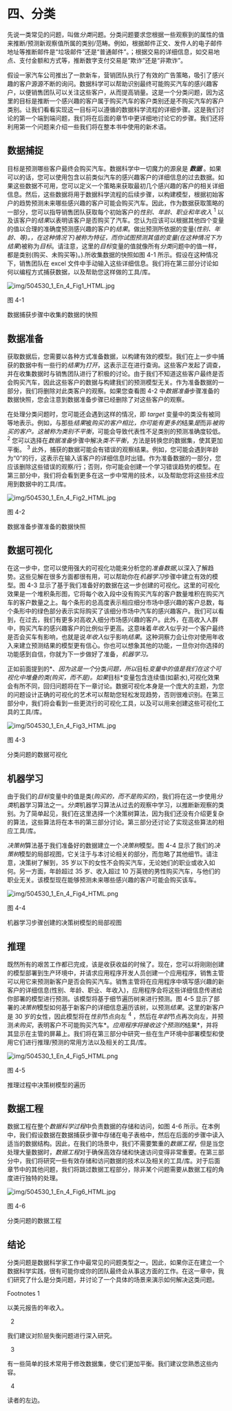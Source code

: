# 四、分类

先说一类常见的问题，叫做*分类*问题。分类问题要求您根据一些观察到的属性的值来推断/预测新观察值所属的类别/范畴。例如，根据邮件正文、发件人的电子邮件地址等推断邮件是“垃圾邮件”还是“普通邮件”。；根据交易的详细信息，如交易地点、支付金额和方式等，推断数字支付交易是“欺诈”还是“非欺诈”。

假设一家汽车公司推出了一款新车，营销团队执行了有效的广告策略，吸引了感兴趣的客户源源不断的询问。数据科学可以帮助识别最终可能购买汽车的感兴趣客户，以便销售团队可以关注这些客户，从而提高销量。这是一个分类问题，因为这里的目标是推断一个感兴趣的客户属于购买汽车的客户类别还是不购买汽车的客户类别。让我们看看实现这一目标可以遵循的数据科学流程的详细步骤。这是我们讨论的第一个端到端问题，我们将在后面的章节中更详细地讨论它的步骤。我们还将利用第一个问题来介绍一些我们将在整本书中使用的新术语。

## 数据捕捉

目标是预测哪些客户最终会购买汽车。数据科学中一切魔力的源泉是 ***数据*** 。如果可以的话，您可以使用包含以前类似汽车的感兴趣客户的详细信息的过去数据。如果这些数据不可用，您可以定义一个策略来获取最初几个感兴趣的客户的相关详细信息。然后，这些数据将用于数据科学流程的后续步骤，以构建模型，根据初始客户的趋势预测未来哪些感兴趣的客户可能会购买汽车。因此，作为数据获取策略的一部分，您可以指导销售团队获取每个初始客户的*性别、年龄、职业和年收入* <sup>1</sup> 以及该客户的*结果*以表明该客户是否购买了汽车。您认为应该可以根据其他四个变量的值以合理的准确度预测感兴趣的客户的*结果*。做出预测所依据的变量(*性别、年龄、*等)。，在这种情况下)被称为*特征，*而你试图预测其值的变量(在这种情况下为*结果*)被称为*目标*。请注意，这里的*目标*变量的值就像所有*分类*问题中的值一样，都是类别(购买、未购买等)。).所收集数据的快照如图 4-1 所示。假设在这种情况下，销售团队在 excel 文件中手动输入这些详细信息。我们将在第三部分讨论如何以编程方式捕获数据，以及帮助您这样做的工具/库。

![img/504530_1_En_4_Fig1_HTML.jpg](img/504530_1_En_4_Fig1_HTML.jpg)

图 4-1

数据捕获步骤中收集的数据的快照

## 数据准备

获取数据后，您需要以各种方式准备数据，以构建有效的模型。我们在上一步中捕获的数据中有一些行的*结果*为*打开*，这表示正在进行查询。这些客户发起了调查，并在收集数据时与销售团队进行了积极的讨论。由于我们不知道这些客户最终是否会购买汽车，因此这些客户的数据与构建我们的预测模型无关。作为准备数据的一部分，我们将删除对此类客户的观察。如果您查看图 4-2 中*数据准备*步骤准备的数据快照，您会注意到数据准备步骤已经删除了对这些客户的观察。

在处理分类问题时，您可能还会遇到这样的情况，即 *target* 变量中的类没有被同等地表示。例如，与那些*结果*被*购买的客户相比，你可能有更多的*结果*是*而非*被购买的客户。*这被称为*类别不平衡*，可能会导致代表性不足类别的预测准确度较低。 <sup>2</sup> 您可以选择在*数据准备*步骤中解决*类不平衡*，方法是转换您的数据集，使其更加平衡。 <sup>3</sup> 此外，捕获的数据可能会有错误的观察结果。例如，您可能会遇到年龄为“0”的行，这表示在输入该客户的详细信息时出错。作为准备数据的一部分，您应该删除这些错误的观察/行；否则，你可能会创建一个学习错误趋势的模型。在第三部分中，我们将会看到更多在这一步中常用的技术，以及帮助您将这些技术应用到数据中的工具/库。

![img/504530_1_En_4_Fig2_HTML.jpg](img/504530_1_En_4_Fig2_HTML.jpg)

图 4-2

数据准备步骤准备的数据快照

## 数据可视化

在这一步中，您可以使用强大的可视化功能来分析您的*准备数据*,以深入了解趋势。这些见解在很多方面都很有用，可以帮助你在*机器学习*步骤中建立有效的模型。图 4-3 显示了基于我们准备好的数据在这一步创建的可视化。这里的可视化效果是一个堆积条形图，它将每个收入段中没有购买汽车的客户数量堆积在购买汽车的客户数量之上。每个条形的总高度表示相应细分市场中感兴趣的客户总数，每个条形中的绿色部分表示实际购买了该细分市场中汽车的感兴趣客户。我们可以看到，在过去，我们有更多对高收入细分市场感兴趣的客户。此外，在高收入人群中，购买汽车的感兴趣客户的比例似乎更高。这意味着*年收入*似乎对一个客户最终是否会买车有影响，也就是说*年收入*似乎影响*结果*。这种洞察力会让你对使用年收入来建立预测结果的模型更有信心。你也可以想象其他的功能，一旦你对你选择的功能感到自信，你就为下一步做好了准备，*机器学习。*

正如前面提到的*、*因为这是一个*分类*问题，所以*目标*变量中的值是我们在这个可视化中堆叠的类(*购买，而不是*)。如果*目标*变量包含连续值(如薪水),可视化效果会有所不同，回归问题将在下一章讨论。数据可视化本身是一个庞大的主题，为您的问题设计正确的可视化的艺术可以帮助您轻松发现趋势，否则很难识别。在第三部分中，我们将会看到一些更流行的可视化工具，以及可以用来创建这些可视化工具的工具/库。

![img/504530_1_En_4_Fig3_HTML.jpg](img/504530_1_En_4_Fig3_HTML.jpg)

图 4-3

分类问题的数据可视化

## 机器学习

由于我们的*目标*变量中的值是类(*购买的，而不是购买的*)，我们将在这一步使用*分类*机器学习算法之一。*分类*机器学习算法从过去的观察中学习，以推断新观察的类别。为了简单起见，我们在这里选择一个决策树算法，因为我们还没有介绍更复杂的算法，这些算法将在本书的第三部分讨论。第三部分还讨论了实现这些算法的相应工具/库。

*决策树*算法基于我们准备好的数据建立一个*决策树*模型。图 4-4 显示了我们的*决策树*模型的局部视图，它关注于与本讨论相关的部分，而忽略了其他细节。请注意，决策树了解到，35 岁以下的女性不会购买汽车，无论她们的职业或收入如何。另一方面，年龄超过 35 岁、收入超过 10 万英镑的男性购买汽车，与他们的职业无关。该模型现在能够预测未来哪些感兴趣的客户可能会购买该车。

![img/504530_1_En_4_Fig4_HTML.png](img/504530_1_En_4_Fig4_HTML.png)

图 4-4

机器学习步骤创建的决策树模型的局部视图

## 推理

既然所有的艰苦工作都已完成，该是收获收益的时候了。现在，您可以将刚刚创建的模型部署到生产环境中，并请求应用程序开发人员创建一个应用程序，销售主管可以用它来预测新客户是否会购买汽车。销售主管将在应用程序中填写感兴趣的新客户的详细信息(性别、年龄、职业、年收入)，应用程序会将这些详细信息传递给你部署的模型进行预测。该模型将基于细节遍历树来进行预测。图 4-5 显示了部署的*决策树*模型如何基于新客户的详细信息遍历该树，以预测*结果*。这里的新客户是 30 岁的女性，因此模型将在*性别*节点向左 <sup>4</sup> ，然后在*年龄*节点再次向左，并预测*未购买*，表明客户不可能购买汽车*。*应用程序将接收这个预测的*结果*，并将其显示在主管的屏幕上。我们将在第三部分中研究一些在生产环境中部署模型和使用它们进行推理/预测的常用方法以及相关的工具/库。

![img/504530_1_En_4_Fig5_HTML.png](img/504530_1_En_4_Fig5_HTML.png)

图 4-5

推理过程中决策树模型的遍历

## 数据工程

数据工程在整个*数据科学过程*中负责数据的存储和访问，如图 4-6 所示。在本例中，我们假设数据在数据捕获步骤中存储在电子表格中，然后在后面的步骤中读入适当的数据结构。因此，在我们的场景中，我们不需要繁重的*数据工程*，但是当您处理大量数据时，*数据工程*对于确保高效存储和快速访问变得非常重要。在第三部分中，我们将研究一些有效存储和访问数据的技术以及相关的工具/库。对于后面章节中的其他问题，我们将跳过数据工程部分，除非某个问题需要从数据工程的角度进行独特的处理。

![img/504530_1_En_4_Fig6_HTML.jpg](img/504530_1_En_4_Fig6_HTML.jpg)

图 4-6

分类问题的数据工程

## 结论

分类问题是数据科学家工作中最常见的问题类型之一。因此，如果你正在建立一个数据科学实践，很有可能你或你的团队最终会从事这方面的工作。在这一章中，我们研究了什么是分类问题，并讨论了一个具体的场景来演示如何解决这类问题。

<aside aria-label="Footnotes" class="FootnoteSection" epub:type="footnotes">Footnotes 1

以美元报告的年收入。

  2

我们建议对阶层失衡问题进行深入研究。

  3

有一些简单的技术常用于修改数据集，使它们更加平衡。我们建议您熟悉这些内容。

  4

读者的左边。

 </aside>